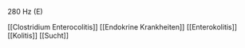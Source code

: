 280 Hz (E)

[[Clostridium Enterocolitis]]
[[Endokrine Krankheiten]]
[[Enterokolitis]]
[[Kolitis]]
[[Sucht]]